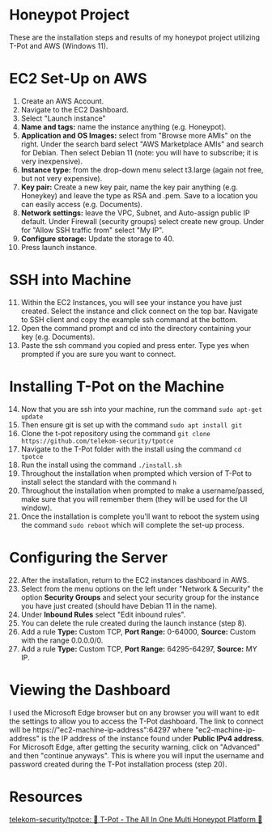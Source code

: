 # Honeypot Project
These are the installation steps and results of my honeypot project utilizing T-Pot and AWS (Windows 11).

# EC2 Set-Up on AWS
1. Create an AWS Account.
2. Navigate to the EC2 Dashboard.
3. Select "Launch instance"
4. **Name and tags:** name the instance anything (e.g. Honeypot).
5. **Application and OS Images:** select from "Browse more AMIs" on the right. Under the search bard select "AWS Marketplace AMIs" and search for Debian. Then select Debian 11 (note: you will have to subscribe; it is very inexpensive).
6. **Instance type:** from the drop-down menu select t3.large (again not free, but not very expensive).
7. **Key pair:** Create a new key pair, name the key pair anything (e.g. Honeykey) and leave the type as RSA and .pem. Save to a location you can easily access (e.g. Documents).
8. **Network settings:** leave the VPC, Subnet, and Auto-assign public IP default. Under Firewall (security groups) select create new group. Under for "Allow SSH traffic from" select "My IP".
9. **Configure storage:** Update the storage to 40.
10. Press launch instance.

# SSH into Machine
11. Within the EC2 Instances, you will see your instance you have just created. Select the instance and click connect on the top bar. Navigate to SSH client and copy the example ssh command at the bottom.
12. Open the command prompt and cd into the directory containing your key (e.g. Documents).
13. Paste the ssh command you copied and press enter. Type yes when prompted if you are sure you want to connect.
 
# Installing T-Pot on the Machine
14. Now that you are ssh into your machine, run the command ``sudo apt-get update``   
15. Then ensure git is set up with the command ``sudo apt install git``
16. Clone the t-pot repository using the command ``git clone https://github.com/telekom-security/tpotce``
17. Navigate to the T-Pot folder with the install using the command ``cd tpotce``
18. Run the install using the command ``./install.sh``
19. Throughout the installation when prompted which version of T-Pot to install select the standard with the command ``h``
20. Throughout the installation when prompted to make a username/passed, make sure that you will remember them (they will be used for the UI window).
21. Once the installation is complete you'll want to reboot the system using the command ``sudo reboot`` which will complete the set-up process.

# Configuring the Server
22. After the installation, return to the EC2 instances dashboard in AWS.
23. Select from the menu options on the left under "Network & Security" the option **Security Groups** and select your security group for the instance you have just created (should have Debian 11 in the name).
24. Under **Inbound Rules** select "Edit inbound rules".
25. You can delete the rule created during the launch instance (step 8).
26. Add a rule **Type:** Custom TCP, **Port Range:** 0-64000, **Source:** Custom with the range 0.0.0.0/0.
27. Add a rule **Type:** Custom TCP, **Port Range:** 64295-64297, **Source:** MY IP.

# Viewing the Dashboard
I used the Microsoft Edge browser but on any browser you will want to edit the settings to allow you to access the T-Pot dashboard. The link to connect will be https://"ec2-machine-ip-address":64297 where "ec2-machine-ip-address" is the IP address of the instance found under **Public IPv4 address**. For Microsoft Edge, after getting the security warning, click on "Advanced" and then "continue anyways". This is where you will input the username and password created during the T-Pot installation process (step 20).

# Resources
[telekom-security/tpotce: 🍯 T-Pot - The All In One Multi Honeypot Platform 🐝](https://github.com/telekom-security/tpotce)

